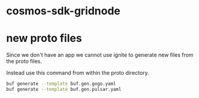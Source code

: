 # cosmos-sdk-gridnode

# new proto files
Since we don't have an app we cannot use ignite to generate new files from the proto files.

Instead use this command from within the proto directory.

```bash
buf generate --template buf.gen.gogo.yaml
buf generate --template buf.gen.pulsar.yaml
```